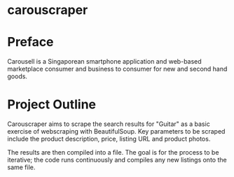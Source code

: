  # carouscraper

 # Preface
Carousell is a Singaporean smartphone application and web-based marketplace consumer and business to consumer for new and second hand goods. 

# Project Outline
Carouscraper aims to scrape the search results for "Guitar" as a basic exercise of webscraping with BeautifulSoup. Key parameters to be scraped include the product description, price, listing URL and product photos.

The results are then compiled into a file. The goal is for the process to be iterative; the code runs continuously and compiles any new listings onto the same file.

